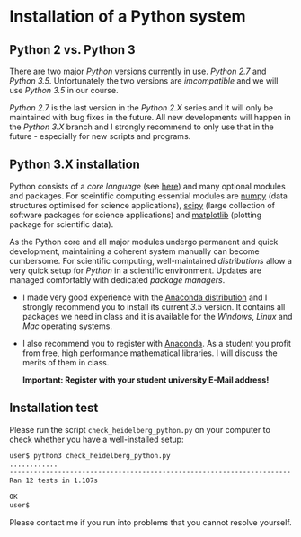 # Installation of a Python system

## Python 2 vs. Python 3
There are two major *Python* versions currently in use. *Python 2.7* and
*Python 3.5*. Unfortunately the two versions are *imcompatible* and
we will use *Python 3.5* in our course.

*Python 2.7* is the last version in the *Python 2.X* series and it
will only be maintained with bug fixes in the future. All new
developments will happen in the *Python 3.X* branch and I strongly
recommend to only use that in the future - especially for new scripts
and programs.

## Python 3.X installation
Python consists of a *core language* (see
[here](https://www.python.org/)) and many optional modules and
packages. For sceintific computing essential modules are
[numpy](http://www.numpy.org/) (data structures optimised for science
applications), [scipy](https://www.scipy.org/) (large collection of
software packages for science applications) and
[matplotlib](http://matplotlib.org/) (plotting package for scientific
data).

As the Python core and all major modules undergo permanent and quick
development, maintaining a coherent system manually can become
cumbersome. For scientific computing, well-maintained *distributions*
allow a very quick setup for *Python* in a scientific environment.
Updates are managed comfortably with dedicated *package managers*.

- I made very good experience with the [Anaconda
  distribution](https://www.continuum.io/) and I strongly recommend you
  to install its current *3.5* version. It contains all packages we need in
  class and it is available for the *Windows*, *Linux* and *Mac* operating
  systems.

- I also recommend you to register with [Anaconda](https://anaconda.org/).
  As a student you profit from free, high performance mathematical libraries.
  I will discuss the merits of them in class.
  
  **Important: Register with your student university E-Mail address!**

## Installation test
Please run the script ```check_heidelberg_python.py``` on your computer to
check whether you have a well-installed setup:

```bash
user$ python3 check_heidelberg_python.py 
............
----------------------------------------------------------------------
Ran 12 tests in 1.107s

OK
user$
```
Please contact me if you run into problems that you cannot resolve yourself.
